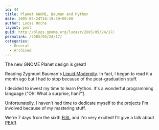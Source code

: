 ```yaml
---
id: 44
title: Planet GNOME, Bauman and Python
date: 2005-05-24T16:19:59+00:00
author: Lucas Rocha
layout: post
guid: http://blogs.gnome.org/lucasr/2005/05/24/17/
permalink: /2005/05/24/17/
categories:
  - General
  - Archived
---
```

The new GNOME Planet design is great!

Reading Zygmunt Bauman's [Liquid
Modernity](http://www.amazon.com/exec/obidos/tg/detail/-/0745624103/ref=pd_sr_ec_ir_b/103-9774119-6584664?v=glance&s=books&st=*).
In fact, I began to read it a month ago but I had to stop because of the
post-graduation stuff.

I decided to invest my time to learn Python. It's a wonderful programming
language ("Oh! What a surprise, han?").

Unfortunatelly, I haven't had time to dedicate myself to the projects I'm
involved because of my mastering stuff.

We're 7 days from the sixth [FISL](http://fisl.softwarelivre.org) and I'm very
excited! I'll give a talk about [PEAR](http://pear.php.net).
